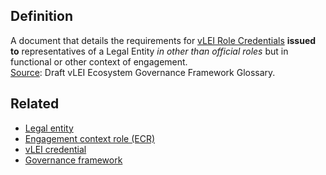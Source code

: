 ## Definition
A document that details the requirements for [vLEI Role Credentials](vlei-role-credential) **issued to** representatives of a Legal Entity _in other than official roles_ but in functional or other context of engagement.\
[Source](https://www.gleif.org/vlei/introducing-the-vlei-ecosystem-governance-framework/2022-02-07_verifiable-lei-vlei-ecosystem-governance-framework-glossary-draft-publication_v0.9-draft.pdf): Draft vLEI Ecosystem Governance Framework Glossary.

## Related
- [Legal entity](legal-entity)
- [Engagement context role (ECR)](engagement-context-role)
- [vLEI credential](vlei-credential)
- [Governance framework](governance-framework)